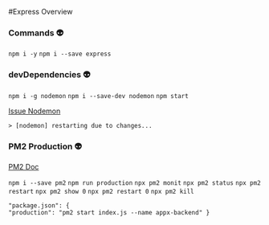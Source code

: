 #Express Overview

### Commands :alien:

`npm i -y`
`npm i --save express`

### devDependencies :alien:
`npm i -g nodemon`
`npm i --save-dev nodemon`
`npm start`

[Issue Nodemon](https://github.com/remy/nodemon/issues/1544 "Issue Nodemon")

`> [nodemon] restarting due to changes...`

### PM2 Production :alien:
[PM2 Doc](https://pm2.keymetrics.io/ "PM2 Doc")

`npm i --save pm2`
`npm run production`
`npx pm2 monit`
`npx pm2 status`
`npx pm2 restart`
`npx pm2 show 0`
`npx pm2 restart 0`
`npx pm2 kill`

    "package.json": {
    "production": "pm2 start index.js --name appx-backend" }


